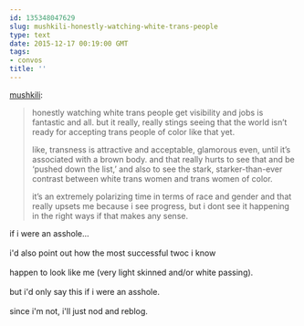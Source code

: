 ```yaml
---
id: 135348047629
slug: mushkili-honestly-watching-white-trans-people
type: text
date: 2015-12-17 00:19:00 GMT
tags:
- convos
title: ''
---
```

<p><a class="tumblr_blog" href="http://mushkili.tumblr.com/post/135341093139">mushkili</a>:</p>
<blockquote>
<p>honestly watching white trans people get visibility and jobs is fantastic and all. but it really, really stings seeing that the world isn’t ready for accepting  trans people of color like that yet.</p>

<p>like, transness is attractive and acceptable, glamorous even, until it’s associated with a brown body. and that really hurts to see that and be ‘pushed down the list,’ and also to see the stark, starker-than-ever contrast between white trans women and trans women of color.</p>

<p>it’s an extremely polarizing time in terms of race and gender and that really upsets me because i see progress, but i dont see it happening in the right ways if that makes any sense.</p>
</blockquote>

<p>if i were an asshole...<br/><br/>i'd also point out how the most successful twoc i know<br/><br/>happen to look like me (very light skinned and/or white passing).<br/><br/>but i'd only say this if i were an asshole.<br/><br/>since i'm not, i'll just nod and reblog.</p>